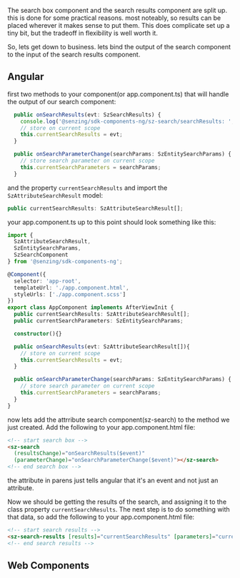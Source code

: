 
The search box component and the search results component are split up. this is done for some practical reasons. most noteably, so results can be placed wherever it makes sense to put them. This does complicate set up a tiny bit, but the tradeoff in flexibility is well worth it.

So, lets get down to business.
lets bind the output of the search component to the input of the search results component.

## Angular

first two methods to your component(or app.component.ts) that will handle the output of our search component:
```typescript
  public onSearchResults(evt: SzSearchResults) {
    console.log('@senzing/sdk-components-ng/sz-search/searchResults: ', evt);
    // store on current scope
    this.currentSearchResults = evt;
  }

  public onSearchParameterChange(searchParams: SzEntitySearchParams) {
    // store search parameter on current scope
    this.currentSearchParameters = searchParams;
  }
```
and the property `currentSearchResults` and import the `SzAttributeSearchResult` model:
```typescript
public currentSearchResults: SzAttributeSearchResult[];
```

your app.component.ts up to this point should look something like this:
```typescript
import {
  SzAttributeSearchResult,
  SzEntitySearchParams,
  SzSearchComponent
} from '@senzing/sdk-components-ng';

@Component({
  selector: 'app-root',
  templateUrl: './app.component.html',
  styleUrls: ['./app.component.scss']
})
export class AppComponent implements AfterViewInit {
  public currentSearchResults: SzAttributeSearchResult[];
  public currentSearchParameters: SzEntitySearchParams;

  constructor(){}

  public onSearchResults(evt: SzAttributeSearchResult[]){
    // store on current scope
    this.currentSearchResults = evt;
  }

  public onSearchParameterChange(searchParams: SzEntitySearchParams) {
    // store search parameter on current scope
    this.currentSearchParameters = searchParams;
  }
}
```

now lets add the attrribute search component(sz-search) to the method we just created. Add the following to your app.component.html file:

```html
<!-- start search box -->
<sz-search 
  (resultsChange)="onSearchResults($event)"
  (parameterChange)="onSearchParameterChange($event)"></sz-search>
<!-- end search box -->
```

the attribute in parens just tells angular that it's an event and not just an attribute.

Now we should be getting the results of the search, and assigning it to the class property `currentSearchResults`. The next step is to do something with that data, so add the following to your app.component.html file:

```html
<!-- start search results -->
<sz-search-results [results]="currentSearchResults" [parameters]="currentSearchParameters"></sz-search-results>
<!-- end search results -->
```



## Web Components
